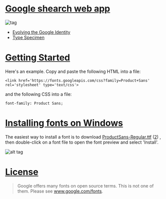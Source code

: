 # [Google shearch web app](https://developers.google.com/fonts/docs/getting_started)

![tag](https://g-design.storage.googleapis.com/production/v5/assets/g-share.gif)

- [Evolving the Google Identity](https://design.google.com/articles/evolving-the-google-identity/)
- [Type Specimen](https://storage.googleapis.com/g-design/static/product-sans-specimen.pdf)

# [Getting Started](https://developers.google.com/fonts/docs/getting_started)
Here's an example. Copy and paste the following HTML into a file:

`<link href='https://fonts.googleapis.com/css?family=Product+Sans' rel='stylesheet' type='text/css'>`

and the following CSS into a file:

`font-family: Product Sans;`

# [Installing fonts on Windows](https://www.microsoft.com/en-us/Typography/TrueTypeInstall.aspx)
The easiest way to install a font is to download [ProductSans-Regular.ttf](http://www90.zippyshare.com/v/3kGMo0yX/file.html) ([2](http://www.mediafire.com/download/cj74ai8pbbcs7s9/ProductSans-Regular.ttf)) , then double-click on a font file to open the font preview and select 'Install'.

![alt tag](https://c.s-microsoft.com/en-us/CMSImages/Install1.png?version=dff8f0f1-eb17-977c-7b4f-436cf694d714)

# [License](https://www.google.com/fonts/license/productsans)

> Google offers many fonts on open source terms. This is not one of them. Please see www.google.com/fonts.
